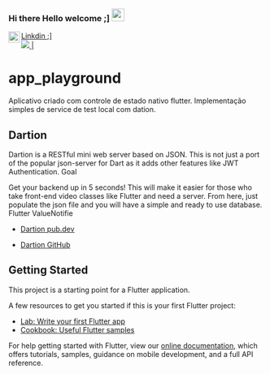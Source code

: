 ### Hi there Hello welcome ;]  <img src="https://media.giphy.com/media/hvRJCLFzcasrR4ia7z/giphy.gif" width="25px">

<a href="https://www.linkedin.com/in/marcos-fabiano-correia-rangel/">
  <img align="left" alt="Marcos Rangel' LinkedIN" width="22px" src="https://raw.githubusercontent.com/peterthehan/peterthehan/master/assets/linkedin.svg" /> Linkdin ;]  </a> 
<br/>
<a href="https://codecov.io/gh/correiarangel/app_playground">
    <img src="https://codecov.io/gh/correiarangel/app_playground/branch/main/graph/badge.svg?token=ymalN20Fbr"/>
|</a>
    
    

# app_playground

Aplicativo criado com controle de estado nativo flutter.
Implementação simples de service de test local com dation.

## Dartion #

Dartion is a RESTful mini web server based on JSON. This is not just a port of the popular json-server for Dart as it adds other features like JWT Authentication.
Goal

Get your backend up in 5 seconds! This will make it easier for those who take front-end video classes like Flutter and need a server. From here, just populate the json file and you will have a simple and ready to use database.
Flutter ValueNotifie 

- [Dartion pub.dev](https://pub.dev/packages/dartion)

- [Dartion GitHub](https://github.com/Flutterando/dartion)

## Getting Started

This project is a starting point for a Flutter application.

A few resources to get you started if this is your first Flutter project:

- [Lab: Write your first Flutter app](https://flutter.dev/docs/get-started/codelab)
- [Cookbook: Useful Flutter samples](https://flutter.dev/docs/cookbook)

For help getting started with Flutter, view our
[online documentation](https://flutter.dev/docs), which offers tutorials,
samples, guidance on mobile development, and a full API reference.
